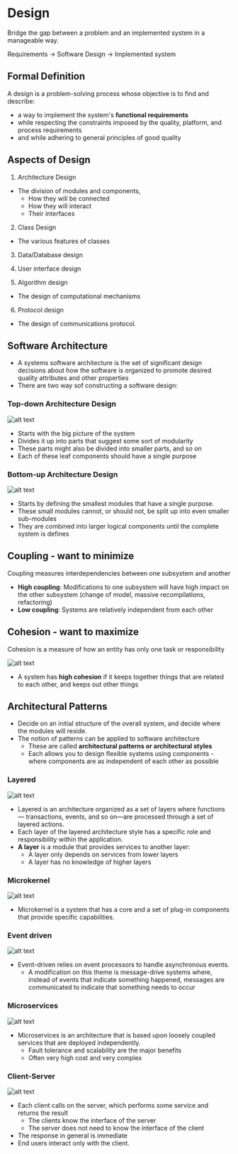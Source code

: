 # Design

Bridge the gap between a problem and an implemented system in a manageable way.

Requirements -> Software Design -> Implemented system

## Formal Definition

A design is a problem-solving process whose objective is to find and describe:

- a way to implement the system's **functional requirements**
- while respecting the constraints imposed by the quality, platform, and process requirements
- and while adhering to general principles of good quality

## Aspects of Design

1) Architecture Design

- The division of modules and components,
  - How they will be connected
  - How they will interact
  - Their interfaces

2) Class Design

- The various features of classes

3) Data/Database design

4) User interface design

5) Algorithm design

- The design of computational mechanisms

6) Protocol design

- The design of communications protocol.

## Software Architecture

- A systems software architecture is the set of significant design decisions about how the software is organized to promote desired quality attributes and other properties
- There are two way sof constructing a software design:

### Top-down Architecture Design

![alt text](../img/1/topdown.png)

- Starts with the big picture of the system
- Divides it up into parts that suggest some sort of modularity
- These parts might also be divided into smaller parts, and so on
- Each of these leaf components should have a single purpose

### Bottom-up Architecture Design

![alt text](../img/1/bottomup.png)

- Starts by defining the smallest modules that have a single purpose.
- These small modules cannot, or should not, be split up into even smaller sub-modules
- They are combined into larger logical components until the complete system is defines

## Coupling - want to minimize

Coupling measures interdependencies between one subsystem and another

- **High coupling**: Modifications to one subsystem will have high impact on the other subsystem (change of model, massive recompilations, refactoring)
- **Low coupling**: Systems are relatively independent from each other

## Cohesion - want to maximize

Cohesion is a measure of how an entity has only one task or responsibility

![alt text](../img/1/cohesion.png)

- A system has **high cohesion** if it keeps together things that are related to each other, and keeps out other things

## Architectural Patterns

- Decide on an initial structure of the overall system, and decide where the modules will reside.
- The notion of patterns can be applied to software architecture
  - These are called **architectural patterns or architectural styles**
  - Each allows you to design flexible systems using components - where components are as independent of each other as possible

### Layered

![alt text](../img/1/layered.png)

- Layered is an architecture organized as a set of layers where functions—
transactions, events, and so on—are processed through a set of layered
actions.
- Each layer of the layered architecture style has a specific role and responsibility
within the application.
- **A layer** is a module that provides services to another layer:
  - A layer only depends on services from lower layers
  - A layer has no knowledge of higher layers

### Microkernel

![alt text](../img/1/kernel.png)

- Microkernel is a system that has a core and a set of plug-in components that provide specific capabilities.

### Event driven

![alt text](../img/1/eventdrive.png)

- Event-driven relies on event processors to handle asynchronous events.
  - A modification on this theme is message-drive systems where, instead of events that indicate something happened, messages are communicated to indicate that something needs to occur

### Microservices

![alt text](../img/1/micro.png)

- Microservices is an architecture that is based upon loosely coupled services that are deployed independently.
  - Fault tolerance and scalability are the major benefits
  - Often very high cost and very complex

### Client-Server

![alt text](../img/1/csa.png)

- Each client calls on the server, which performs some service and returns the result
  - The clients know the interface of the server
  - The server does not need to know the interface of the client
- The response in general is immediate
- End users interact only with the client.